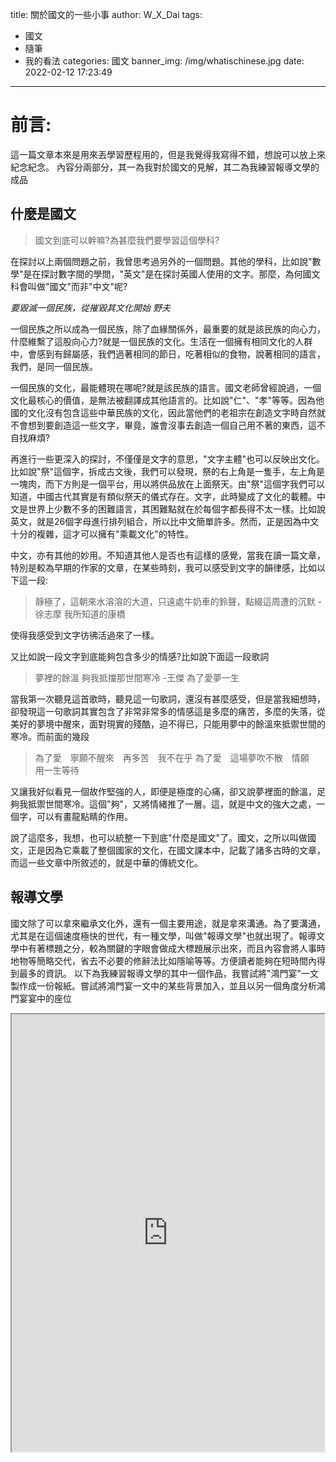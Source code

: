 title: 關於國文的一些小事
author: W_X_Dai
tags:
  - 國文
  - 隨筆
  - 我的看法
categories: 國文
banner_img: /img/whatischinese.jpg
date: 2022-02-12 17:23:49
---
# 前言:
這一篇文章本來是用來丟學習歷程用的，但是我覺得我寫得不錯，想說可以放上來紀念紀念。
內容分兩部分，其一為我對於國文的見解，其二為我練習報導文學的成品

<!-- more -->

## 什麼是國文
> 國文到底可以幹嘛?為甚麼我們要學習這個學科?

在探討以上兩個問題之前，我曾思考過另外的一個問題。其他的學科，比如說"數學"是在探討數字間的學問，"英文"是在探討英國人使用的文字。那麼，為何國文科會叫做"國文"而非"中文"呢?

*要毀滅一個民族，從摧毀其文化開始 野夫*

一個民族之所以成為一個民族，除了血緣關係外，最重要的就是該民族的向心力，什麼維繫了這股向心力?就是一個民族的文化。生活在一個擁有相同文化的人群中，會感到有歸屬感，我們過著相同的節日，吃著相似的食物，說著相同的語言，我們，是同一個民族。

一個民族的文化，最能體現在哪呢?就是該民族的語言。國文老師曾經說過，一個文化最核心的價值，是無法被翻譯成其他語言的。比如說"仁"、"孝"等等。因為他國的文化沒有包含這些中華民族的文化，因此當他們的老祖宗在創造文字時自然就不會想到要創造這一些文字，畢竟，誰會沒事去創造一個自己用不著的東西，這不自找麻煩?

再進行一些更深入的探討，不僅僅是文字的意思，"文字主體"也可以反映出文化。比如說"祭"這個字，拆成古文後，我們可以發現，祭的右上角是一隻手，左上角是一塊肉，而下方則是一個平台，用以將供品放在上面祭天。由"祭"這個字我們可以知道，中國古代其實是有類似祭天的儀式存在。文字，此時變成了文化的載體。中文是世界上少數不多的困難語言，其困難點就在於每個字都長得不太一樣。比如說英文，就是26個字母進行排列組合，所以比中文簡單許多。然而，正是因為中文十分的複雜，這才可以擁有"乘載文化"的特性。

中文，亦有其他的妙用。不知道其他人是否也有這樣的感覺，當我在讀一篇文章，特別是較為早期的作家的文章，在某些時刻，我可以感受到文字的韻律感，比如以下這一段:

> 靜極了，這朝來水溶溶的大道，只遠處牛奶車的鈴聲，點綴這周遭的沉默 -徐志摩 我所知道的康橋 

使得我感受到文字彷彿活過來了一樣。

又比如說一段文字到底能夠包含多少的情感?比如說下面這一段歌詞

> 夢裡的餘溫 夠我抵擋那世間寒冷 -王傑 為了愛夢一生

當我第一次聽見這首歌時，聽見這一句歌詞，還沒有甚麼感受，但是當我細想時，卻發現這一句歌詞其實包含了非常非常多的情感這是多麼的痛苦，多麼的失落，從美好的夢境中醒來，面對現實的殘酷，迫不得已，只能用夢中的餘溫來抵禦世間的寒冷。而前面的幾段

> 為了愛　寧願不醒來　再多苦　我不在乎
> 為了愛　這場夢吹不散　情願　用一生等待

又讓我好似看見一個故作堅強的人，即便是極度的心痛，卻又說夢裡面的餘溫，足夠我抵禦世間寒冷。這個"夠"，又將情緒推了一層。這，就是中文的強大之處，一個字，可以有畫龍點睛的作用。

說了這麼多，我想，也可以統整一下到底"什麼是國文"了。國文，之所以叫做國文，正是因為它乘載了整個國家的文化，在國文課本中，記載了諸多古時的文章，而這一些文章中所敘述的，就是中華的傳統文化。

## 報導文學
國文除了可以拿來繼承文化外，還有一個主要用途，就是拿來溝通。為了要溝通，尤其是在這個速度極快的世代，有一種文學，叫做"報導文學"也就出現了。報導文學中有著標題之分，較為關鍵的字眼會做成大標題展示出來，而且內容會將人事時地物等簡略交代，省去不必要的修辭法比如隱喻等等。方便讀者能夠在短時間內得到最多的資訊。
以下為我練習報導文學的其中一個作品，我嘗試將"鴻門宴"一文製作成一份報紙。嘗試將鴻門宴一文中的某些背景加入，並且以另一個角度分析鴻門宴宴中的座位

<iframe src="https://drive.google.com/file/d/17dXAO2rv__uP3Z2123Rq6GZf0fg4xmRo/preview" width="500" height="700" allow="autoplay"></iframe>